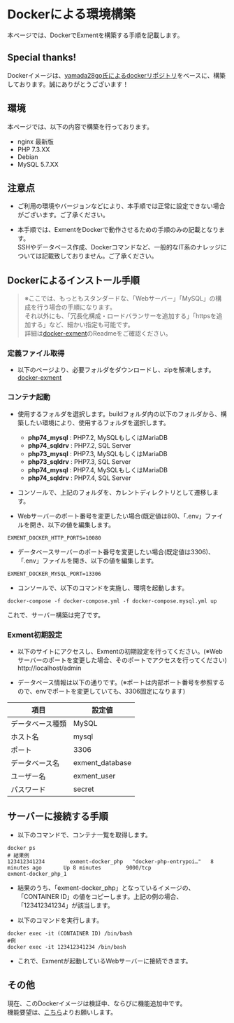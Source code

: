 # Dockerによる環境構築
本ページでは、DockerでExmentを構築する手順を記載します。  

## Special thanks!
Dockerイメージは、[yamada28go氏によるdockerリポジトリ](https://github.com/yamada28go/docker-exment)をベースに、構築しております。誠にありがとうございます！

## 環境
本ページでは、以下の内容で構築を行っております。  
- nginx 最新版
- PHP 7.3.XX
- Debian
- MySQL 5.7.XX

## 注意点

- ご利用の環境やバージョンなどにより、本手順では正常に設定できない場合がございます。ご了承ください。

- 本手順では、ExmentをDockerで動作させるための手順のみの記載となります。  
SSHやデータベース作成、Dockerコマンドなど、一般的なIT系のナレッジについては記載致しておりません。ご了承ください。  

## Dockerによるインストール手順

> ※ここでは、もっともスタンダードな、「Webサーバー」「MySQL」の構成を行う場合の手順になります。  
それ以外にも、「冗長化構成・ロードバランサーを追加する」「httpsを追加する」など、細かい指定も可能です。  
詳細は[docker-exment](https://github.com/exment-git/docker-exment)のReadmeをご確認ください。


### 定義ファイル取得
- 以下のページより、必要フォルダをダウンロードし、zipを解凍します。  
[docker-exment](https://github.com/exment-git/docker-exment)


### コンテナ起動

- 使用するフォルダを選択します。buildフォルダ内の以下のフォルダから、構築したい環境により、使用するフォルダを選択します。
    - **php74_mysql** : PHP7.2, MySQLもしくはMariaDB
    - **php74_sqldrv** : PHP7.2, SQL Server
    - **php73_mysql** : PHP7.3, MySQLもしくはMariaDB
    - **php73_sqldrv** : PHP7.3, SQL Server
    - **php74_mysql** : PHP7.4, MySQLもしくはMariaDB
    - **php74_sqldrv** : PHP7.4, SQL Server

- コンソールで、上記のフォルダを、カレントディレクトリとして遷移します。  

- Webサーバーのポート番号を変更したい場合(既定値は80)、「.env」ファイルを開き、以下の値を編集します。  

```
EXMENT_DOCKER_HTTP_PORTS=10080
```

- データベースサーバーのポート番号を変更したい場合(既定値は3306)、「.env」ファイルを開き、以下の値を編集します。  

```
EXMENT_DOCKER_MYSQL_PORT=13306
```

- コンソールで、以下のコマンドを実施し、環境を起動します。

```
docker-compose -f docker-compose.yml -f docker-compose.mysql.yml up
```

これで、サーバー構築は完了です。

### Exment初期設定
- 以下のサイトにアクセスし、Exmentの初期設定を行ってください。(※Webサーバーのポートを変更した場合、そのポートでアクセスを行ってください)  
http://localhost/admin


- データベース情報は以下の通りです。(※ポートは内部ポート番号を参照するので、envでポートを変更していても、3306固定になります)

| 項目 | 設定値 |
| ---- | ---- |
| データベース種類 | MySQL |
| ホスト名 | mysql |
| ポート | 3306 |
| データベース名 | exment_database |
| ユーザー名 | exment_user |
| パスワード | secret |


## サーバーに接続する手順
- 以下のコマンドで、コンテナ一覧を取得します。

```
docker ps
# 結果例
123412341234        exment-docker_php   "docker-php-entrypoi…"   8 minutes ago       Up 8 minutes        9000/tcp                             exment-docker_php_1
```

- 結果のうち、「exment-docker_php」となっているイメージの、「CONTAINER ID」の値をコピーします。上記の例の場合、「123412341234」が該当します。  

- 以下のコマンドを実行します。

```
docker exec -it (CONTAINER ID) /bin/bash
#例
docker exec -it 123412341234 /bin/bash
```

- これで、Exmentが起動しているWebサーバーに接続できます。


## その他
現在、このDockerイメージは検証中、ならびに機能追加中です。  
機能要望は、[こちら](https://github.com/exment-git/docker-exment/issues)よりお願いします。
